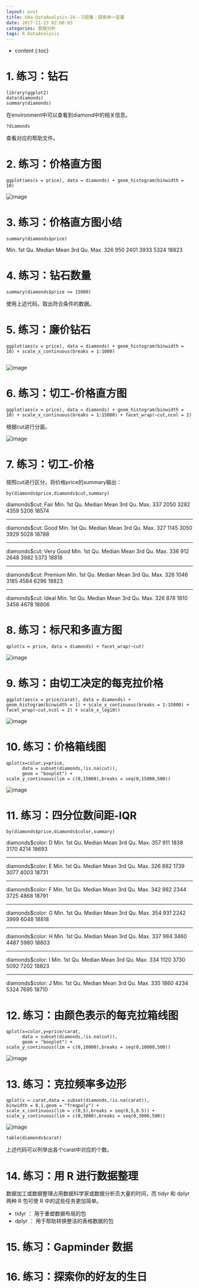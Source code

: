 ```yaml
---
layout: post
title: Uda-DataAnalysis-24--习题集：探索单一变量
date: 2017-11-23 02:00:03
categories: 数据分析
tags: R DataAnalysis 
---
```

* content
{:toc}


# 1. 练习：钻石

```{r}
library(ggplot2)
data(diamonds)
summary(diamonds)
```

在environment中可以查看到diamond中的相关信息。

```{r}
?diamonds
```

查看对应的帮助文件。


# 2. 练习：价格直方图

```{r}
ggplot(aes(x = price), data = diamonds) + geom_histogram(binwidth = 10)
```

![image](https://user-images.githubusercontent.com/18595935/33240479-ab3e50ec-d2f9-11e7-9173-2e925147388e.png)

# 3. 练习：价格直方图小结

```{r}
summary(diamonds$price)
```

   Min. 1st Qu.  Median    Mean 3rd Qu.    Max. 
    326     950    2401    3933    5324   18823 

# 4. 练习：钻石数量

```{r}
summary(diamonds$price >= 15000)
```

使用上述代码，取出符合条件的数据。

# 5. 练习：廉价钻石


```{r}
ggplot(aes(x = price), data = diamonds) + geom_histogram(binwidth = 10) + scale_x_continuous(breaks = 1:1000) 
                                                            
```

![image](https://user-images.githubusercontent.com/18595935/33240507-202f5aa4-d2fa-11e7-947d-012532b1e64b.png)


# 6. 练习：切工-价格直方图

```{r}
ggplot(aes(x = price), data = diamonds) + geom_histogram(binwidth = 10) + scale_x_continuous(breaks = 1:15000) + facet_wrap(~cut,ncol = 2)
```

根据cut进行分面。


![image](https://user-images.githubusercontent.com/18595935/33240521-4fee90ac-d2fa-11e7-8332-8cd1037645a1.png)


# 7. 练习：切工-价格

按照cut进行区分，将价格price的summary输出：

```{r}
by(diamonds$price,diamonds$cut,summary)
```

diamonds$cut: Fair
   Min. 1st Qu.  Median    Mean 3rd Qu.    Max. 
    337    2050    3282    4359    5206   18574 

--------------------------------------------------------------------------------------- 

diamonds$cut: Good
   Min. 1st Qu.  Median    Mean 3rd Qu.    Max. 
    327    1145    3050    3929    5028   18788 

--------------------------------------------------------------------------------------- 

diamonds$cut: Very Good
   Min. 1st Qu.  Median    Mean 3rd Qu.    Max. 
    336     912    2648    3982    5373   18818 

--------------------------------------------------------------------------------------- 

diamonds$cut: Premium
   Min. 1st Qu.  Median    Mean 3rd Qu.    Max. 
    326    1046    3185    4584    6296   18823 

--------------------------------------------------------------------------------------- 

diamonds$cut: Ideal
   Min. 1st Qu.  Median    Mean 3rd Qu.    Max. 
    326     878    1810    3458    4678   18806 

# 8. 练习：标尺和多直方图

```{r}
qplot(x = price, data = diamonds) + facet_wrap(~cut)
```

![image](https://user-images.githubusercontent.com/18595935/33240544-c53b09d0-d2fa-11e7-90cf-220019c584b8.png)


# 9. 练习：由切工决定的每克拉价格

```{r}
ggplot(aes(x = price/carat), data = diamonds) + geom_histogram(binwidth = 1) + scale_x_continuous(breaks = 1:15000) + facet_wrap(~cut,ncol = 2) + scale_x_log10()
```

![image](https://user-images.githubusercontent.com/18595935/33240549-db229a88-d2fa-11e7-9fe8-fd950c8e8601.png)


# 10. 练习：价格箱线图

```{r}
qplot(x=color,y=price,
      data = subset(diamonds,!is.na(cut)),
      geom = "boxplot") + 
scale_y_continuous(lim = c(0,15000),breaks = seq(0,15000,500))
```

![image](https://user-images.githubusercontent.com/18595935/33240556-f205f83a-d2fa-11e7-92d3-c6b6173ad600.png)



# 11. 练习：四分位数间距-IQR

```{r}
by(diamonds$price,diamonds$color,summary)
```

diamonds$color: D
   Min. 1st Qu.  Median    Mean 3rd Qu.    Max. 
    357     911    1838    3170    4214   18693 

--------------------------------------------------------------------------------------- 

diamonds$color: E
   Min. 1st Qu.  Median    Mean 3rd Qu.    Max. 
    326     882    1739    3077    4003   18731 

--------------------------------------------------------------------------------------- 

diamonds$color: F
   Min. 1st Qu.  Median    Mean 3rd Qu.    Max. 
    342     982    2344    3725    4868   18791 

--------------------------------------------------------------------------------------- 

diamonds$color: G
   Min. 1st Qu.  Median    Mean 3rd Qu.    Max. 
    354     931    2242    3999    6048   18818 

--------------------------------------------------------------------------------------- 

diamonds$color: H
   Min. 1st Qu.  Median    Mean 3rd Qu.    Max. 
    337     984    3460    4487    5980   18803 

--------------------------------------------------------------------------------------- 

diamonds$color: I
   Min. 1st Qu.  Median    Mean 3rd Qu.    Max. 
    334    1120    3730    5092    7202   18823 

--------------------------------------------------------------------------------------- 

diamonds$color: J
   Min. 1st Qu.  Median    Mean 3rd Qu.    Max. 
    335    1860    4234    5324    7695   18710 

# 12. 练习：由颜色表示的每克拉箱线图

```{r}
qplot(x=color,y=price/carat,
      data = subset(diamonds,!is.na(cut)),
      geom = "boxplot") + 
scale_y_continuous(lim = c(0,10000),breaks = seq(0,10000,500))
```

![image](https://user-images.githubusercontent.com/18595935/33240570-3fadc978-d2fb-11e7-8e2e-9ba134305e83.png)


# 13. 练习：克拉频率多边形

```{r}
qplot(x = carat,data = subset(diamonds,!is.na(carat)),
binwidth = 0.1,geom = "freqpoly") +
scale_x_continuous(lim = c(0,5),breaks = seq(0,5,0.5)) +
scale_y_continuous(lim = c(0,3000),breaks = seq(0,3000,500))

```

![image](https://user-images.githubusercontent.com/18595935/33240772-fd96c36a-d2fe-11e7-9e3c-997557b7ead2.png)


```{r}
table(diamonds$carat)
```

上述代码可以列举出各个carat中对应的个数。

# 14. 练习：用 R 进行数据整理

数据加工或数据整理占用数据科学家或数据分析员大量的时间，而 tidyr 和 dplyr 两种 R 包可使 R 中的这些任务更加简单。

- tidyr ： 用于重塑数据布局的包
- dplyr ： 用于帮助转换整洁的表格数据的包

# 15. 练习：Gapminder 数据

# 16. 练习：探索你的好友的生日




